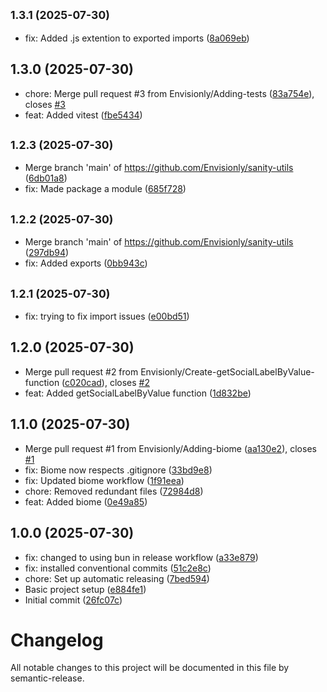 ## <small>1.3.1 (2025-07-30)</small>

* fix: Added .js extention to exported imports ([8a069eb](https://github.com/Envisionly/sanity-utils/commit/8a069eb))

## 1.3.0 (2025-07-30)

* chore: Merge pull request #3 from Envisionly/Adding-tests ([83a754e](https://github.com/Envisionly/sanity-utils/commit/83a754e)), closes [#3](https://github.com/Envisionly/sanity-utils/issues/3)
* feat: Added vitest ([fbe5434](https://github.com/Envisionly/sanity-utils/commit/fbe5434))

## <small>1.2.3 (2025-07-30)</small>

* Merge branch 'main' of https://github.com/Envisionly/sanity-utils ([6db01a8](https://github.com/Envisionly/sanity-utils/commit/6db01a8))
* fix: Made package a module ([685f728](https://github.com/Envisionly/sanity-utils/commit/685f728))

## <small>1.2.2 (2025-07-30)</small>

* Merge branch 'main' of https://github.com/Envisionly/sanity-utils ([297db94](https://github.com/Envisionly/sanity-utils/commit/297db94))
* fix: Added exports ([0bb943c](https://github.com/Envisionly/sanity-utils/commit/0bb943c))

## <small>1.2.1 (2025-07-30)</small>

* fix: trying to fix import issues ([e00bd51](https://github.com/Envisionly/sanity-utils/commit/e00bd51))

## 1.2.0 (2025-07-30)

* Merge pull request #2 from Envisionly/Create-getSocialLabelByValue-function ([c020cad](https://github.com/Envisionly/sanity-utils/commit/c020cad)), closes [#2](https://github.com/Envisionly/sanity-utils/issues/2)
* feat: Added getSocialLabelByValue function ([1d832be](https://github.com/Envisionly/sanity-utils/commit/1d832be))

## 1.1.0 (2025-07-30)

* Merge pull request #1 from Envisionly/Adding-biome ([aa130e2](https://github.com/Envisionly/sanity-utils/commit/aa130e2)), closes [#1](https://github.com/Envisionly/sanity-utils/issues/1)
* fix: Biome now respects .gitignore ([33bd9e8](https://github.com/Envisionly/sanity-utils/commit/33bd9e8))
* fix: Updated biome workflow ([1f91eea](https://github.com/Envisionly/sanity-utils/commit/1f91eea))
* chore: Removed redundant files ([72984d8](https://github.com/Envisionly/sanity-utils/commit/72984d8))
* feat: Added biome ([0e49a85](https://github.com/Envisionly/sanity-utils/commit/0e49a85))

## 1.0.0 (2025-07-30)

* fix: changed to using bun in release workflow ([a33e879](https://github.com/Envisionly/sanity-utils/commit/a33e879))
* fix: installed conventional commits ([51c2e8c](https://github.com/Envisionly/sanity-utils/commit/51c2e8c))
* chore: Set up automatic releasing ([7bed594](https://github.com/Envisionly/sanity-utils/commit/7bed594))
* Basic project setup ([e884fe1](https://github.com/Envisionly/sanity-utils/commit/e884fe1))
* Initial commit ([26fc07c](https://github.com/Envisionly/sanity-utils/commit/26fc07c))

# Changelog

All notable changes to this project will be documented in this file by semantic-release.
